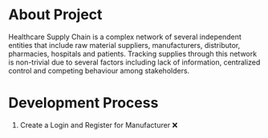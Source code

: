 # About Project

Healthcare Supply Chain is a complex network of several independent entities that include raw material suppliers, manufacturers, distributor, pharmacies, hospitals and patients. Tracking supplies through this network is non-trivial due to several factors including lack of information, centralized control and competing behaviour among stakeholders.

# Development Process

1. Create a Login and Register for Manufacturer :x:


